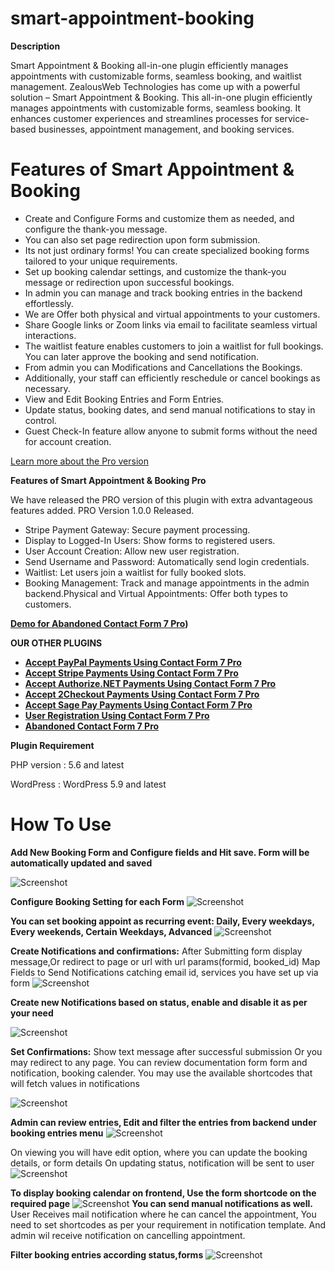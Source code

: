 # smart-appointment-booking

**Description**

Smart Appointment & Booking all-in-one plugin efficiently manages appointments with customizable forms, seamless booking, and waitlist management.
ZealousWeb Technologies has come up with a powerful solution – Smart Appointment & Booking. This all-in-one plugin efficiently manages appointments with customizable forms, seamless booking. It enhances customer experiences and streamlines processes for service-based businesses, appointment management, and booking services.
# Features of Smart Appointment & Booking 

- Create and Configure Forms and customize them as needed, and configure the thank-you message.
- You can also set page redirection upon form submission.
- Its not just ordinary forms! You can create specialized booking forms tailored to your unique requirements.
- Set up booking calendar settings, and customize the thank-you message or redirection upon successful bookings.
- In admin you can manage and track booking entries in the backend effortlessly.
- We are Offer both physical and virtual appointments to your customers.
- Share Google links or Zoom links via email to facilitate seamless virtual interactions.
- The waitlist feature enables customers to join a waitlist for full bookings. You can later approve the booking and send notification.
- From admin you can Modifications and Cancellations the Bookings.
- Additionally, your staff can efficiently reschedule or cancel bookings as necessary.
- View and Edit Booking Entries and Form Entries.
- Update status, booking dates, and send manual notifications to stay in control.
- Guest Check-In feature allow anyone to submit forms without the need for account creation.

 [Learn more about the Pro version](https://store.zealousweb.com/smart-appointment-booking-pro)

 **Features of Smart Appointment & Booking Pro**
 
We have released the PRO version of this plugin with extra advantageous features added. PRO Version 1.0.0 Released.

- Stripe Payment Gateway: Secure payment processing.
- Display to Logged-In Users: Show forms to registered users.
- User Account Creation: Allow new user registration.
- Send Username and Password: Automatically send login credentials.
- Waitlist: Let users join a waitlist for fully booked slots.
- Booking Management: Track and manage appointments in the admin backend.Physical and Virtual Appointments: Offer both types to customers.

<strong>[Demo for Abandoned Contact Form 7 Pro](https://demo.zealousweb.com/wordpress-plugins/smart-appointment-booking-pro/))</strong>

**OUR OTHER PLUGINS**

* <strong>[Accept PayPal Payments Using Contact Form 7 Pro](https://store.zealousweb.com/accept-paypal-payments-using-contact-form-7-pro)</strong>
* <strong>[Accept Stripe Payments Using Contact Form 7 Pro](https://store.zealousweb.com/accept-stripe-payments-using-contact-form-7-pro)</strong>
* <strong>[Accept Authorize.NET Payments Using Contact Form 7 Pro](https://store.zealousweb.com/accept-authorize-net-payments-using-contact-form-7-pro)</strong>
* <strong>[Accept 2Checkout Payments Using Contact Form 7 Pro](https://store.zealousweb.com/accept-2checkout-payments-using-contact-form-7-pro)</strong>
* <strong>[Accept Sage Pay Payments Using Contact Form 7 Pro](https://store.zealousweb.com/accept-sage-pay-opayo-payments-using-contact-form-7-pro)</strong>
* <strong>[User Registration Using Contact Form 7 Pro](https://store.zealousweb.com/user-registration-using-contact-form-7-pro)</strong>
* <strong>[Abandoned Contact Form 7 Pro](https://store.zealousweb.com/abandoned-contact-form-7-pro)</strong>

**Plugin Requirement**

PHP version : 5.6 and latest

WordPress : WordPress 5.9 and latest

# How To Use

**Add New Booking Form and Configure fields and Hit save. Form will be automatically updated and  saved**

![Screenshot](resource/img/Screenshot_1.png)

**Configure Booking Setting for each Form**
![Screenshot](resource/img/Screenshot_2.png)

**You can set booking appoint as recurring event: Daily, Every  weekdays, Every weekends, Certain Weekdays, Advanced**
![Screenshot](resource/img/Screenshot_3.png)

**Create Notifications and confirmations:** After Submitting form display message,Or redirect to page or url with url params(formid, booked_id)
Map Fields to Send Notifications catching email id, services you have set up via form
![Screenshot](resource/img/Screenshot_4.png)

**Create new Notifications based on status, enable and disable it as per your need**

![Screenshot](resource/img/Screenshot_5.png)

**Set Confirmations:** Show text message after successful submission Or you may redirect to any page.
You can review documentation form form and notification, booking calender. You may use the available shortcodes that will fetch values in notifications

![Screenshot](resource/img/Screenshot_6.png)

**Admin can review entries, Edit and filter the entries from backend under booking entries menu**
![Screenshot](resource/img/Screenshot_7.png)

On viewing you will have edit option, where you can update the booking details, or form details
On updating status, notification will be sent to user
![Screenshot](resource/img/Screenshot_8.png)

**To display booking calendar on frontend, Use the form shortcode on the required page**
![Screenshot](resource/img/Screenshot_9.png)
**You can send manual notifications as well.**
User Receives mail notification where he can cancel the appointment, You need to set shortcodes as per your requirement in notification template.
And admin wil receive notification on cancelling appointment.

**Filter booking entries according status,forms**
![Screenshot](resource/img/Screenshot_10.png)

